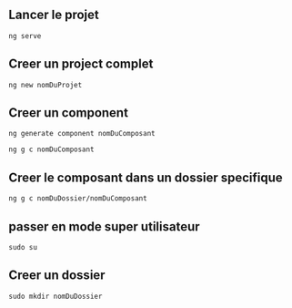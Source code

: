 ## Lancer le projet

`ng serve`

## Creer un project complet

`ng new nomDuProjet`

## Creer un component

`ng generate component nomDuComposant`

`ng g c nomDuComposant`

## Creer le composant dans un dossier specifique

`ng g c nomDuDossier/nomDuComposant`

## passer en mode super utilisateur

`sudo su`

## Creer un dossier

`sudo mkdir nomDuDossier`
